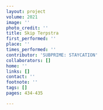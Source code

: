 ```yaml
---
layout: project
volume: 2021
image: ''
photo_credit: ''
title: Skip Terpstra
first_performed: ''
place: ''
times_performed: ''
contributor: 'SUBPRIME: STAYCATION'
collaborators: []
home: ''
links: []
contact: ''
footnote: ''
tags: []
pages: 434-435

---
```




